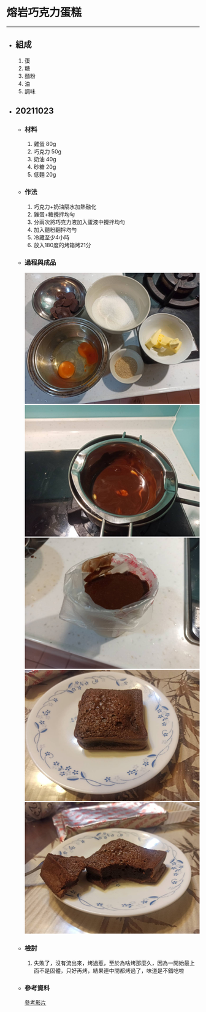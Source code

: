 # 熔岩巧克力蛋糕
---
+ ## 組成
  1. 蛋
  2. 糖
  3. 麵粉
  4. 油
  5. 調味

+ ## 20211023
  + ### 材料
    1. 雞蛋 80g
    2. 巧克力 50g
    3. 奶油 40g
    4. 砂糖 20g
    5. 低麵 20g
  
  + ### 作法
    1. 巧克力+奶油隔水加熱融化
    2. 雞蛋+糖攪拌均勻
    3. 分兩次將巧克力液加入蛋液中攪拌均勻
    4. 加入麵粉翻拌均勻
    5. 冷藏至少4小時
    6. 放入180度的烤箱烤21分
  
  + ### 過程與成品
    ![](../../Image/20211023_5.jpg)
    ![](../../Image/20211023_6.jpg)
    ![](../../Image/20211023_7.jpg)
    ![](../../Image/20211023_8.jpg)
    ![](../../Image/20211023_9.jpg)
  
  + ### 檢討
    1. 失敗了，沒有流出來，烤過惹，至於為啥烤那麼久，因為一開始最上面不是固體，只好再烤，結果連中間都烤過了，味道是不錯吃啦
  
  + ### 參考資料
    [參考影片](https://youtu.be/cWcm-58rPYY)